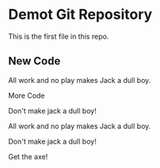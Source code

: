 # Demot Git Repository

This is the first file in this repo.

## New Code

All work and no play makes Jack a dull boy.

More Code

Don't make jack a dull boy!

All work and no play makes Jack a dull boy.


Don't make jack a dull boy!

Get the axe!